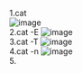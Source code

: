 1.cat   
![image](https://github.com/ShinGiYoun/SYP0613/assets/122343846/ba7f8133-63bd-446d-93f9-8b3924ee7137)   
2.cat -E
![image](https://github.com/ShinGiYoun/SYP0613/assets/122343846/b63db295-a5a3-4e85-a827-0f23eca4ddba)   
3.cat -T
![image](https://github.com/ShinGiYoun/SYP0613/assets/122343846/b62e9880-ffb7-4f6b-8f10-cacf8ae94a46)      
4.cat -n
![image](https://github.com/ShinGiYoun/SYP0613/assets/122343846/7dea6caa-de8d-4448-92eb-5550c5c4a339)   
5.


